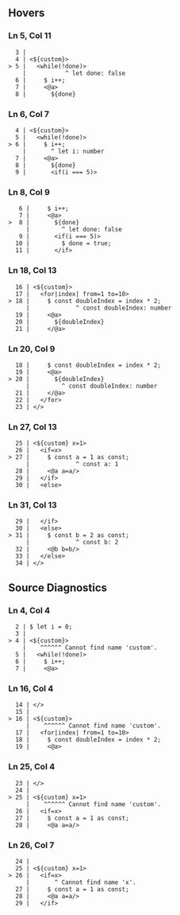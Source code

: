 ## Hovers
### Ln 5, Col 11
```marko
  3 |
  4 | <${custom}>
> 5 |   <while(!done)>
    |           ^ let done: false
  6 |     $ i++;
  7 |     <@a>
  8 |       ${done}
```

### Ln 6, Col 7
```marko
  4 | <${custom}>
  5 |   <while(!done)>
> 6 |     $ i++;
    |       ^ let i: number
  7 |     <@a>
  8 |       ${done}
  9 |       <if(i === 5)>
```

### Ln 8, Col 9
```marko
   6 |     $ i++;
   7 |     <@a>
>  8 |       ${done}
     |         ^ let done: false
   9 |       <if(i === 5)>
  10 |         $ done = true;
  11 |       </if>
```

### Ln 18, Col 13
```marko
  16 | <${custom}>
  17 |   <for|index| from=1 to=10>
> 18 |     $ const doubleIndex = index * 2;
     |             ^ const doubleIndex: number
  19 |     <@a>
  20 |       ${doubleIndex}
  21 |     </@a>
```

### Ln 20, Col 9
```marko
  18 |     $ const doubleIndex = index * 2;
  19 |     <@a>
> 20 |       ${doubleIndex}
     |         ^ const doubleIndex: number
  21 |     </@a>
  22 |   </for>
  23 | </>
```

### Ln 27, Col 13
```marko
  25 | <${custom} x=1>
  26 |   <if=x>
> 27 |     $ const a = 1 as const;
     |             ^ const a: 1
  28 |     <@a a=a/>
  29 |   </if>
  30 |   <else>
```

### Ln 31, Col 13
```marko
  29 |   </if>
  30 |   <else>
> 31 |     $ const b = 2 as const;
     |             ^ const b: 2
  32 |     <@b b=b/>
  33 |   </else>
  34 | </>
```

## Source Diagnostics
### Ln 4, Col 4
```marko
  2 | $ let i = 0;
  3 |
> 4 | <${custom}>
    |    ^^^^^^ Cannot find name 'custom'.
  5 |   <while(!done)>
  6 |     $ i++;
  7 |     <@a>
```

### Ln 16, Col 4
```marko
  14 | </>
  15 |
> 16 | <${custom}>
     |    ^^^^^^ Cannot find name 'custom'.
  17 |   <for|index| from=1 to=10>
  18 |     $ const doubleIndex = index * 2;
  19 |     <@a>
```

### Ln 25, Col 4
```marko
  23 | </>
  24 |
> 25 | <${custom} x=1>
     |    ^^^^^^ Cannot find name 'custom'.
  26 |   <if=x>
  27 |     $ const a = 1 as const;
  28 |     <@a a=a/>
```

### Ln 26, Col 7
```marko
  24 |
  25 | <${custom} x=1>
> 26 |   <if=x>
     |       ^ Cannot find name 'x'.
  27 |     $ const a = 1 as const;
  28 |     <@a a=a/>
  29 |   </if>
```

